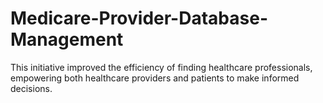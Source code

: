 # Medicare-Provider-Database-Management
This initiative improved the efficiency of finding healthcare professionals, empowering both healthcare providers and patients to make informed decisions.
